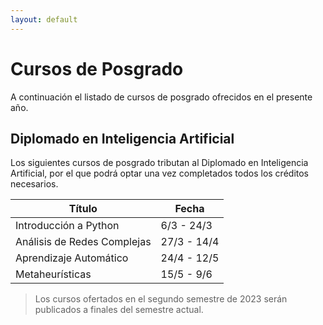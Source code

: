 ```yaml
---
layout: default
---
```



# Cursos de Posgrado

A continuación el listado de cursos de posgrado ofrecidos en el presente año.

## Diplomado en Inteligencia Artificial

Los siguientes cursos de posgrado tributan al Diplomado en Inteligencia Artificial, por el que podrá optar una vez completados todos los créditos necesarios.

| Título | Fecha |
|--------|-------|
| Introducción a Python | 6/3 - 24/3 |
| Análisis de Redes Complejas | 27/3 - 14/4 |
| Aprendizaje Automático | 24/4 - 12/5 |
| Metaheurísticas | 15/5 - 9/6 |

> Los cursos ofertados en el segundo semestre de 2023 serán publicados a finales del semestre actual.

